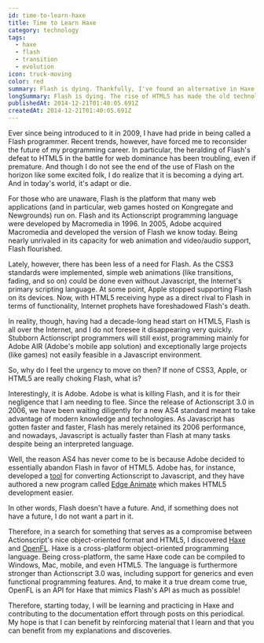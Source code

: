 ```yaml
---
id: time-to-learn-haxe
title: Time to Learn Haxe
category: technology
tags:
  - haxe
  - flash
  - transition
  - evolution
icon: truck-moving
color: red
summary: Flash is dying. Thankfully, I've found an alternative in Haxe and OpenFL.
longSummary: Flash is dying. The rise of HTML5 has made the old technology obsolete, meaning that Flash programmers like myself must adapt and find alternatives. Thankfully, I've discovered Haxe and OpenFL!
publishedAt: 2014-12-21T01:40:05.691Z
createdAt: 2014-12-21T01:40:05.691Z
---
```


Ever since being introduced to it in 2009, I have had pride in being called a Flash programmer. Recent trends, however, have forced me to reconsider the future of my programming career. In particular, the heralding of Flash's defeat to HTML5 in the battle for web dominance has been troubling, even if premature. And though I do not see the end of the use of Flash on the horizon like some excited folk, I do realize that it is becoming a dying art. And in today's world, it's adapt or die.

For those who are unaware, Flash is the platform that many web applications (and in particular, web games hosted on Kongregate and Newgrounds) run on. Flash and its Actionscript programming language were developed by Macromedia in 1996. In 2005, Adobe acquired Macromedia and developed the version of Flash we know today. Being nearly unrivaled in its capacity for web animation and video/audio support, Flash flourished.

Lately, however, there has been less of a need for Flash. As the CSS3 standards were implemented, simple web animations (like transitions, fading, and so on) could be done even without Javascript, the Internet's primary scripting language. At some point, Apple stopped supporting Flash on its devices. Now, with HTML5 receiving hype as a direct rival to Flash in terms of functionality, Internet prophets have foreshadowed Flash's death.

In reality, though, having had a decade-long head start on HTML5, Flash is all over the Internet, and I do not foresee it disappearing very quickly. Stubborn Actionscript programmers will still exist, programming mainly for Adobe AIR (Adobe's mobile app solution) and exceptionally large projects (like games) not easily feasible in a Javascript environment.

So, why do I feel the urgency to move on then? If none of CSS3, Apple, or HTML5 are really choking Flash, what is?

Interestingly, it is Adobe. Adobe is what is killing Flash, and it is for their negligence that I am needing to flee. Since the release of Actionscript 3.0 in 2006, we have been waiting diligently for a new AS4 standard meant to take advantage of modern knowledge and technologies. As Javascript has gotten faster and faster, Flash has merely retained its 2006 performance, and nowadays, Javascript is actually faster than Flash at many tasks despite being an interpreted language.

Well, the reason AS4 has never come to be is because Adobe decided to essentially abandon Flash in favor of HTML5. Adobe has, for instance, developed a [tool](http://helpx.adobe.com/flash/using/creating-publishing-html5-canvas-document.html) for converting Actionscript to Javascript, and they have authored a new program called [Edge Animate](http://html.adobe.com/edge/animate/showcase.html) which makes HTML5 development easier.

In other words, Flash doesn't have a future. And, if something does not have a future, I do not want a part in it.

Therefore, in a search for something that serves as a compromise between Actionscript's nice object-oriented format and HTML5, I discovered [Haxe](http://haxe.org/) and [OpenFL](http://www.openfl.org/). Haxe is a cross-platform object-oriented programming language. Being cross-platform, the same Haxe code can be compiled to Windows, Mac, mobile, and even HTML5. The language is furthermore stronger than Actionscript 3.0 was, including support for generics and even functional programming features. And, to make it a true dream come true, OpenFL is an API for Haxe that mimics Flash's API as much as possible!

Therefore, starting today, I will be learning and practicing in Haxe and contributing to the documentation effort through posts on this periodical. My hope is that I can benefit by reinforcing material that I learn and that you can benefit from my explanations and discoveries.
